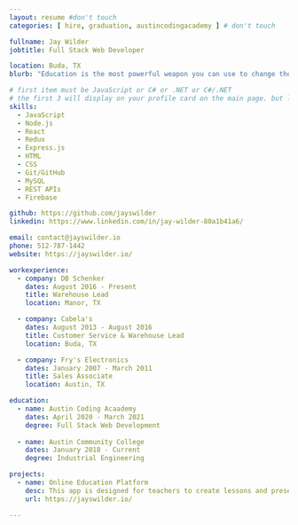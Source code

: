 ```yaml
---
layout: resume #don't touch
categories: [ hire, graduation, austincodingacademy ] # don't touch

fullname: Jay Wilder
jobtitle: Full Stack Web Developer

location: Buda, TX
blurb: "Education is the most powerful weapon you can use to change the world."

# first item must be JavaScript or C# or .NET or C#/.NET
# the first 3 will display on your profile card on the main page. but list as many as you want, they will be all be visible on your individual profile page
skills:
  - JavaScript
  - Node.js
  - React
  - Redux
  - Express.js
  - HTML
  - CSS
  - Git/GitHub
  - MySQL
  - REST APIs
  - Firebase

github: https://github.com/jayswilder
linkedin: https://www.linkedin.com/in/jay-wilder-80a1b41a6/

email: contact@jayswilder.io
phone: 512-787-1442
website: https://jayswilder.io/

workexperience:
  - company: DB Schenker
    dates: August 2016 - Present
    title: Warehouse Lead
    location: Manor, TX

  - company: Cabela's
    dates: August 2013 - August 2016
    title: Customer Service & Warehouse Lead
    location: Buda, TX

  - company: Fry's Electronics
    dates: January 2007 - March 2011
    title: Sales Associate
    location: Austin, TX

education:
  - name: Austin Coding Acaademy
    dates: April 2020 - March 2021
    degree: Full Stack Web Development
  
  - name: Austin Community College
    dates: January 2018 - Current
    degree: Industrial Engineering

projects:
  - name: Online Education Platform
    desc: This app is designed for teachers to create lessons and presentations.
    url: https://jayswilder.io/

---
```

